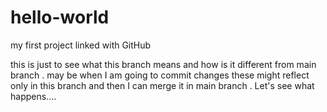 # hello-world
my first project linked with GitHub 

this is just to see what this branch means and how is it different from main branch . may be when I am going to commit changes these might 
reflect only in this branch and then I can merge it in main branch . Let's see what happens....
